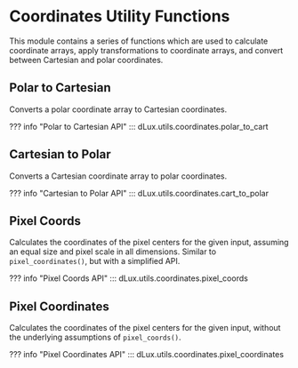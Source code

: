 # Coordinates Utility Functions

This module contains a series of functions which are used to calculate coordinate arrays, apply transformations to coordinate arrays, and convert between Cartesian and polar coordinates.

## Polar to Cartesian

Converts a polar coordinate array to Cartesian coordinates.

??? info "Polar to Cartesian API"
    ::: dLux.utils.coordinates.polar_to_cart

## Cartesian to Polar

Converts a Cartesian coordinate array to polar coordinates.

??? info "Cartesian to Polar API"
    ::: dLux.utils.coordinates.cart_to_polar

## Pixel Coords

Calculates the coordinates of the pixel centers for the given input,
    assuming an equal size and pixel scale in all dimensions. Similar to `pixel_coordinates()`, but with a simplified API.

??? info "Pixel Coords API"
    ::: dLux.utils.coordinates.pixel_coords

## Pixel Coordinates

Calculates the coordinates of the pixel centers for the given input, without the underlying assumptions of `pixel_coords()`.

??? info "Pixel Coordinates API"
    ::: dLux.utils.coordinates.pixel_coordinates